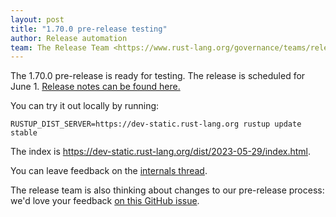 ```yaml
---
layout: post
title: "1.70.0 pre-release testing"
author: Release automation
team: The Release Team <https://www.rust-lang.org/governance/teams/release>
---
```


The 1.70.0 pre-release is ready for testing. The release is scheduled for
June 1. [Release notes can be found here.][relnotes]

You can try it out locally by running:

```plain
RUSTUP_DIST_SERVER=https://dev-static.rust-lang.org rustup update stable
```

The index is <https://dev-static.rust-lang.org/dist/2023-05-29/index.html>.

You can leave feedback on the [internals thread](https://internals.rust-lang.org/t/rust-1-70-0-pre-release-testing/18904).

The release team is also thinking about changes to our pre-release process:
we'd love your feedback [on this GitHub issue][feedback].

[relnotes]: https://github.com/rust-lang/rust/blob/stable/RELEASES.md#version-1700-2023-06-01
[feedback]: https://github.com/rust-lang/release-team/issues/16
    
